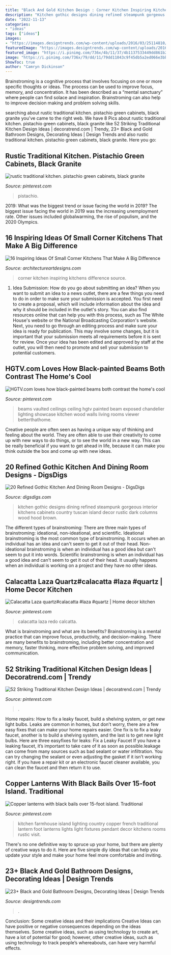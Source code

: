 ```yaml
---
title: "Black And Gold Kitchen Design : Corner Kitchen Inspiring Kitchens Difference Source"
description: "Kitchen gothic designs dining refined steampunk gorgeous interior kitchens cabinets country tuscan island decor rustic dark columns wood hood brown"
date: "2022-11-13"
categories:
- "ideas"
tags: ["ideas"]
images:
- "https://images.designtrends.com/wp-content/uploads/2016/03/25114810/Art-Deco-Black-and-Gold-Bathroom-Ideas.jpeg"
featuredImage: "https://images.designtrends.com/wp-content/uploads/2016/03/25114810/Art-Deco-Black-and-Gold-Bathroom-Ideas.jpeg"
featured_image: "https://i.pinimg.com/736x/4b/11/37/4b1137533449dd861b26554807437631.jpg"
image: "https://i.pinimg.com/736x/79/dd/11/79dd11043c9f45db5a2ed066e3bb3f1a--kitchen-lighting-over-island-copper-lantern.jpg"
ShowToc: true
author: "Camryn Dickinson"
---
```



Brainstroming is a cognitive process that involves focusing on one or more specific thoughts or ideas. The process can be used to improve focus, memory, and concentration. It has been described as a “mental sanctuary” where people can find solace and inspiration. Brainstroming can also help to improve decision making and problem solving skills.

	

		
searching about rustic traditional kitchen. pistachio green cabinets, black granite you've came to the right web. We have 8 Pics about rustic traditional kitchen. pistachio green cabinets, black granite like 52 Striking Traditional Kitchen Design Ideas | decoratrend.com | Trendy, 23+ Black and Gold Bathroom Designs, Decorating Ideas | Design Trends and also rustic traditional kitchen. pistachio green cabinets, black granite. Here you go:
		
    
## Rustic Traditional Kitchen. Pistachio Green Cabinets, Black Granite

<img loading=lazy src="https://i.pinimg.com/736x/9e/07/de/9e07de5c64468526c3896ba635050820.jpg" onerror="this.onerror=null;this.src='https://tse3.mm.bing.net/th?id=OIP.sNEufBYT5uZQnZbJm86LIwAAAA&amp;pid=15.1';" alt="rustic traditional kitchen. pistachio green cabinets, black granite">

_Source: pinterest.com_

>pistachio. 

	

2019: What was the biggest trend or issue facing the world in 2019?
The biggest issue facing the world in 2019 was the increasing unemployment rate. Other issues included globalwarming, the rise of populism, and the 2020 Olympics.

    
## 16 Inspiring Ideas Of Small Corner Kitchens That Make A Big Difference

<img loading=lazy src="http://www.architectureartdesigns.com/wp-content/uploads/2017/02/15-8.jpg" onerror="this.onerror=null;this.src='https://tse2.mm.bing.net/th?id=OIP.ilBoGP6cHjXcq6XOqVCB1wAAAA&amp;pid=15.1';" alt="16 Inspiring Ideas Of Small Corner Kitchens That Make A Big Difference">

_Source: architectureartdesigns.com_

>corner kitchen inspiring kitchens difference source. 

	

1. Idea Submission: How do you go about submitting an idea?
When you want to submit an idea to a news outlet, there are a few things you need to do in order to make sure your submission is accepted. 
You first need to create a proposal, which will include information about the idea and why it should be included in the outlet's story. You can also find resources online that can help you with this process, such as The White House's website or the National Broadcasting Corporation's website. 
Next, you need to go through an editing process and make sure your idea is ready for publication. This may involve some changes, but it is important that your submission meets all requirements before it is sent for review. 
Once your idea has been edited and approved by staff at the outlet, you will then need to promote and sell your submission to potential customers.

    
## HGTV.com Loves How Black-painted Beams Both Contrast The Home&#039;s Cool

<img loading=lazy src="https://i.pinimg.com/736x/fa/da/62/fada62bfeecd12867673b6c03d35e139.jpg" onerror="this.onerror=null;this.src='https://tse3.mm.bing.net/th?id=OIP.RqazvKK2fwrVzq6cf-l36QHaLH&amp;pid=15.1';" alt="HGTV.com loves how black-painted beams both contrast the home&#039;s cool">

_Source: pinterest.com_

>beams vaulted ceilings ceiling hgtv painted beam exposed chandelier lighting showcase kitchen wood walls living rooms viewer betterthathome. 

	

Creative people are often seen as having a unique way of thinking and feeling about the world. They are often able to use their creativity to come up with new ways to do things, or to see the world in a new way. This can be really beneficial if you want to get ahead in life, because it can make you think outside the box and come up with new ideas.

    
## 20 Refined Gothic Kitchen And Dining Room Designs - DigsDigs

<img loading=lazy src="http://www.digsdigs.com/photos/refined-gothic-kitchen-and-dining-room-designs-4.jpg" onerror="this.onerror=null;this.src='https://tse3.mm.bing.net/th?id=OIP.0s6aAzrnWemgmJb_PP4NPwHaJ5&amp;pid=15.1';" alt="20 Refined Gothic Kitchen And Dining Room Designs - DigsDigs">

_Source: digsdigs.com_

>kitchen gothic designs dining refined steampunk gorgeous interior kitchens cabinets country tuscan island decor rustic dark columns wood hood brown. 

	

The different types of brainstroming:
There are three main types of brainstroming: ideational, non-ideational, and scientific. Ideational brainstroming is the most common type of brainstroming. It occurs when an individual has an idea and can't seem to get it out of their head. Non-ideational brainstroming is when an individual has a good idea but can't seem to put it into words. Scientific brainstroming is when an individual has a good idea and can't seem to get it out of their head. It usually happens when an individual is working on a project and they have no other ideas.

    
## Calacatta Laza Quartz#calacatta #laza #quartz | Home Decor Kitchen

<img loading=lazy src="https://i.pinimg.com/736x/4b/11/37/4b1137533449dd861b26554807437631.jpg" onerror="this.onerror=null;this.src='https://tse2.mm.bing.net/th?id=OIP.0aC06klpHLcJEzKQ53Ls0QHaLH&amp;pid=15.1';" alt="Calacatta Laza quartz#calacatta #laza #quartz | Home decor kitchen">

_Source: pinterest.com_

>calacatta laza redo calcatta. 

	

What is brainstroming and what are its benefits?
Brainstroming is a mental practice that can improve focus, productivity, and decision-making. There are many benefits to brainstroming, including better concentration and memory, faster thinking, more effective problem solving, and improved communication.

    
## 52 Striking Traditional Kitchen Design Ideas | Decoratrend.com | Trendy

<img loading=lazy src="https://i.pinimg.com/736x/9c/75/c7/9c75c77e6c5444c44504de4855dde8fc.jpg" onerror="this.onerror=null;this.src='https://tse1.mm.bing.net/th?id=OIP.q3JPcSrQawa3SKVMngSJngHaK6&amp;pid=15.1';" alt="52 Striking Traditional Kitchen Design Ideas | decoratrend.com | Trendy">

_Source: pinterest.com_

>. 

	

Home repairs: How to fix a leaky faucet, build a shelving system, or get new light bulbs.
Leaks are common in homes, but don’t worry, there are a few easy fixes that can make your home repairs easier. One fix is to fix a leaky faucet, another is to build a shelving system, and the last is to get new light bulbs. Here are three easyfixes for leaks: 
Fix a Leaky Faucet
If you have a leaking faucet, it’s important to take care of it as soon as possible.leakage can come from many sources such as bad sealant or water infiltration. You can try changing the sealant or even adjusting the gasket if it isn’t working right. If you have a repair kit or an electronic faucet cleaner available, you can clean the faucet and then return it to use.

    
## Copper Lanterns With Black Bails Over 15-foot Island. Traditional

<img loading=lazy src="https://i.pinimg.com/736x/79/dd/11/79dd11043c9f45db5a2ed066e3bb3f1a--kitchen-lighting-over-island-copper-lantern.jpg" onerror="this.onerror=null;this.src='https://tse3.mm.bing.net/th?id=OIP.DPxDCGwdwKsICUVef0PV1wHaLH&amp;pid=15.1';" alt="Copper lanterns with black bails over 15-foot island. Traditional">

_Source: pinterest.com_

>kitchen farmhouse island lighting country copper french traditional lantern foot lanterns lights light fixtures pendant decor kitchens rooms rustic visit. 

	

There's no one definitive way to spruce up your home, but there are plenty of creative ways to do it. Here are five simple diy ideas that can help you update your style and make your home feel more comfortable and inviting.

    
## 23+ Black And Gold Bathroom Designs, Decorating Ideas | Design Trends

<img loading=lazy src="https://images.designtrends.com/wp-content/uploads/2016/03/25114810/Art-Deco-Black-and-Gold-Bathroom-Ideas.jpeg" onerror="this.onerror=null;this.src='https://tse4.mm.bing.net/th?id=OIP.cqdHQby8WZSmbefETvJv5wHaLH&amp;pid=15.1';" alt="23+ Black and Gold Bathroom Designs, Decorating Ideas | Design Trends">

_Source: designtrends.com_

>. 

	

Conclusion: Some creative ideas and their implications
Creative Ideas can have positive or negative consequences depending on the ideas themselves. Some creative ideas, such as using technology to create art, have a lot of potential for good; however, other creative ideas, such as using technology to track people’s whereabouts, can have very harmful effects.

